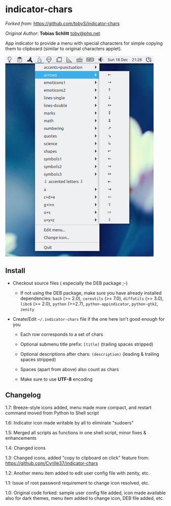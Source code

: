 indicator-chars
===============

_Forked from_: https://github.com/tobyS/indicator-chars

_Original Author_: **Tobias Schlitt** <toby@php.net>

App indicator to provide a menu with special characters for simple copying them to clipboard (similar to original characters applet).

![screenshot](indicator-chars-screenshot.png)

Install
-------

- Checkout source files ( especially the DEB package ;-)

  - If not using the DEB package, make sure you have already installed dependencies: `bash` (>= 2.0), `coreutils` (>= 7.0), `diffutils` (>= 3.0), `libc6` (>= 2.0), `python` (>=2.7), `python-appindicator`, `python-gtk2`, `zenity`

- Create/Edit `~/.indicator-chars` file if the one here isn't good enough for you

  - Each row corresponds to a set of chars

  - Optional submenu title prefix: `[title]` (trailing spaces stripped)

  - Optional descriptions after chars: `(description)` (leading &
    trailing spaces stripped)

  - Spaces (apart from above) also count as chars

  - Make sure to use **UTF-8** encoding

Changelog
-----------

1.7: Breeze-style icons added, menu made more compact, and restart command moved from Python to Shell script

1.6: Indicator icon made writable by all to eliminate "sudoers"

1.5: Merged all scripts as functions in one shell script, minor fixes & enhancements

1.4: Changed icons

1.3: Changed icons, added "copy to clipboard on click" feature from: https://github.com/Cyrille37/indicator-chars

1.2: Another menu item added to edit user config file with zenity, etc.

1.1: Issue of root password requirement to change icon resolved, etc.

1.0: Original code forked: sample user config file added, icon made available also for dark themes, menu item added to change icon, DEB file added, etc.
